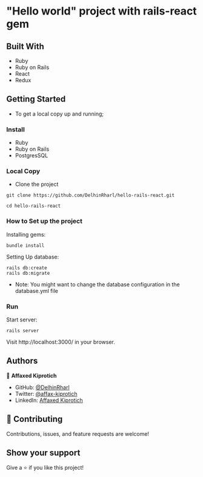 # "Hello world" project with rails-react gem


## Built With

- Ruby
- Ruby on Rails
- React
- Redux

## Getting Started

- To get  a local copy up and running;

### Install

- Ruby
- Ruby on Rails
- PostgresSQL

### Local Copy

- Clone the project

```
git clone https://github.com/DelhinRharl/hello-rails-react.git

cd hello-rails-react

```

### How to Set up the project

Installing  gems:

```
bundle install
```

Setting Up database:

```
rails db:create
rails db:migrate
```
- Note: You might want to change the database configuration in the database.yml file

### Run

Start server:

```
rails server
```

Visit http://localhost:3000/ in your browser.

## Authors

👤 **Affaxed Kiprotich**

- GitHub: [@DelhinRharl](https://github.com/DelhinRharl)
- Twitter: [@affax-kiprotich](https://twitter.com/affax-kiprotich)
- LinkedIn: [Affaxed Kiprotich](https://www.linkedin.com/in/affaxed-kiprotich/)

## 🤝 Contributing

Contributions, issues, and feature requests are welcome!

## Show your support

Give a ⭐️ if you like this project!
